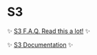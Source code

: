 # S3

:sparkles: [S3 F.A.Q. Read this a lot!](https://aws.amazon.com/s3/faqs/) :sparkles:

:sparkles: [S3 Documentation](http://docs.aws.amazon.com/AmazonS3/latest/dev/Welcome.html) :sparkles:

